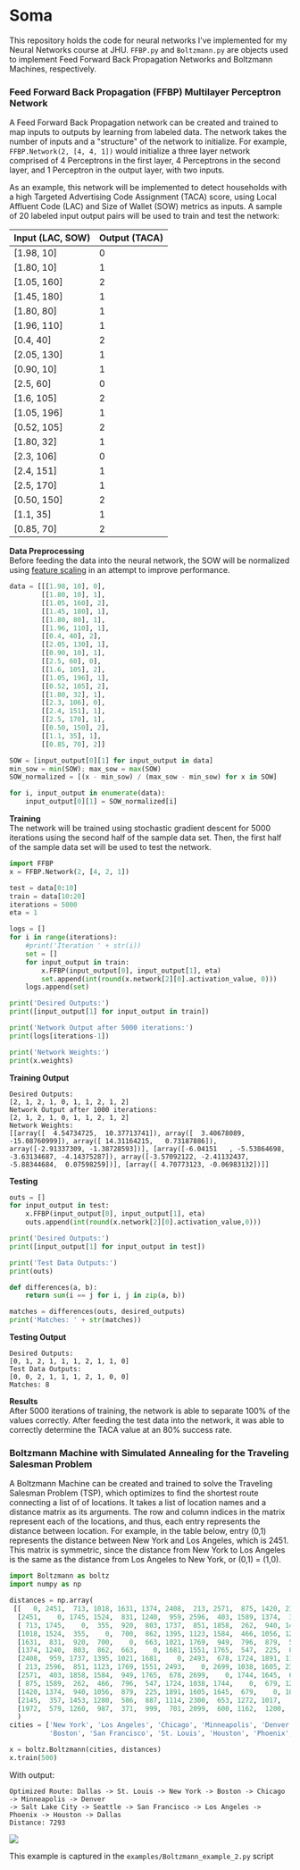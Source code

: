

# Soma

This repository holds the code for neural networks I've implemented for my Neural Networks course at JHU. `FFBP.py` and `Boltzmann.py` are objects used to implement Feed Forward Back Propagation Networks and Boltzmann Machines, respectively.

### Feed Forward Back Propagation (FFBP) Multilayer Perceptron Network

A Feed Forward Back Propagation network can be created and trained to map inputs to outputs by learning from labeled data. The network takes the number of inputs and a "structure" of the network to initialize. For example, `FFBP.Network(2, [4, 4, 1])` would initialize a three layer network comprised of 4 Perceptrons in the first layer, 4 Perceptrons in the second layer, and 1 Perceptron in the output layer, with two inputs.

As an example, this network will be implemented to detect households with a high Targeted Advertising Code Assignment (TACA) score, using Local Affluent Code (LAC) and Size of Wallet (SOW) metrics as inputs. A sample of 20 labeled input output pairs will be used to train and test the network:

|Input (LAC, SOW)| Output (TACA)|
|---|---|
|[1.98, 10]| 0|
|[1.80, 10]| 1|
|[1.05, 160]| 2|
|[1.45, 180]| 1|
|[1.80, 80]| 1|
|[1.96, 110]| 1|
|[0.4, 40]| 2|
|[2.05, 130]| 1|
|[0.90, 10]| 1|
|[2.5, 60]| 0|
|[1.6, 105]| 2|
|[1.05, 196]| 1|
|[0.52, 105]| 2|
|[1.80, 32]| 1|
|[2.3, 106]| 0|
|[2.4, 151]| 1|
|[2.5, 170]| 1|
|[0.50, 150]| 2|
|[1.1, 35]| 1|
|[0.85, 70]| 2|

**Data Preprocessing**  
Before feeding the data into the neural network, the SOW will be normalized using [feature scaling](https://en.wikipedia.org/wiki/Feature_scaling) in an attempt to improve performance.

```python
data = [[[1.98, 10], 0],
        [[1.80, 10], 1],
        [[1.05, 160], 2],
        [[1.45, 180], 1],
        [[1.80, 80], 1],
        [[1.96, 110], 1],
        [[0.4, 40], 2],
        [[2.05, 130], 1],
        [[0.90, 10], 1],
        [[2.5, 60], 0],
        [[1.6, 105], 2],
        [[1.05, 196], 1],
        [[0.52, 105], 2],
        [[1.80, 32], 1],
        [[2.3, 106], 0],
        [[2.4, 151], 1],
        [[2.5, 170], 1],
        [[0.50, 150], 2],
        [[1.1, 35], 1],
        [[0.85, 70], 2]]

SOW = [input_output[0][1] for input_output in data]
min_sow = min(SOW); max_sow = max(SOW)
SOW_normalized = [(x - min_sow) / (max_sow - min_sow) for x in SOW]

for i, input_output in enumerate(data):
    input_output[0][1] = SOW_normalized[i]
```

**Training**  
The network will be trained using stochastic gradient descent for 5000 iterations using the second half of the sample data set. Then, the first half of the sample data set will be used to test the network.

```python
import FFBP
x = FFBP.Network(2, [4, 2, 1])

test = data[0:10]
train = data[10:20]
iterations = 5000
eta = 1

logs = []
for i in range(iterations):
    #print('Iteration ' + str(i))
    set = []
    for input_output in train:
        x.FFBP(input_output[0], input_output[1], eta)
        set.append(int(round(x.network[2][0].activation_value, 0)))
    logs.append(set)

print('Desired Outputs:')
print([input_output[1] for input_output in train])

print('Network Output after 5000 iterations:')
print(logs[iterations-1])

print('Network Weights:')
print(x.weights)
```
**Training Output**
```
Desired Outputs:
[2, 1, 2, 1, 0, 1, 1, 2, 1, 2]
Network Output after 1000 iterations:
[2, 1, 2, 1, 0, 1, 1, 2, 1, 2]
Network Weights:
[[array([  4.54734725,  10.37713741]), array([  3.40678089, -15.08760999]), array([ 14.31164215,   0.73187886]), array([-2.91337309, -1.38728593])], [array([-6.04151   , -5.53864698, -3.63134687, -4.14375287]), array([-3.57092122, -2.41132437, -5.88344684,  0.07598259])], [array([ 4.70773123, -0.06983132])]]
```

**Testing**
```python
outs = []
for input_output in test:
    x.FFBP(input_output[0], input_output[1], eta)
    outs.append(int(round(x.network[2][0].activation_value,0)))

print('Desired Outputs:')
print([input_output[1] for input_output in test])

print('Test Data Outputs:')
print(outs)

def differences(a, b):
    return sum(i == j for i, j in zip(a, b))

matches = differences(outs, desired_outputs)
print('Matches: ' + str(matches))
```

**Testing Output**
```
Desired Outputs:
[0, 1, 2, 1, 1, 1, 2, 1, 1, 0]
Test Data Outputs:
[0, 0, 2, 1, 1, 1, 2, 1, 0, 0]
Matches: 8
```

**Results**  
After 5000 iterations of training, the network is able to separate 100% of the values correctly. After feeding the test data into the network, it was able to correctly determine the TACA value at an 80% success rate.


### Boltzmann Machine with Simulated Annealing for the Traveling Salesman Problem

A Boltzmann Machine can be created and trained to solve the Traveling Salesman Problem (TSP), which optimizes to find the shortest route connecting a list of of locations. It takes a list of location names and a distance matrix as its arguments. The row and column indices in the matrix represent each of the locations, and thus, each entry represents the distance between location. For example, in the table below, entry (0,1) represents the distance between New York and Los Angeles, which is 2451. This matrix is symmetric, since the distance from New York to Los Angeles is the same as the distance from Los Angeles to New York, or (0,1) = (1,0).

```python
import Boltzmann as boltz
import numpy as np

distances = np.array(
 [[   0, 2451,  713, 1018, 1631, 1374, 2408,  213, 2571,  875, 1420, 2145, 1972], # New York
  [2451,    0, 1745, 1524,  831, 1240,  959, 2596,  403, 1589, 1374,  357,  579], # Los Angeles
  [ 713, 1745,    0,  355,  920,  803, 1737,  851, 1858,  262,  940, 1453, 1260], # Chicago
  [1018, 1524,  355,    0,  700,  862, 1395, 1123, 1584,  466, 1056, 1280,  987], # Minneapolis
  [1631,  831,  920,  700,    0,  663, 1021, 1769,  949,  796,  879,  586,  371], # Denver
  [1374, 1240,  803,  862,  663,    0, 1681, 1551, 1765,  547,  225,  887,  999], # Dallas
  [2408,  959, 1737, 1395, 1021, 1681,    0, 2493,  678, 1724, 1891, 1114,  701], # Seattle
  [ 213, 2596,  851, 1123, 1769, 1551, 2493,    0, 2699, 1038, 1605, 2300, 2099], # Boston
  [2571,  403, 1858, 1584,  949, 1765,  678, 2699,    0, 1744, 1645,  653,  600], # San Francisco
  [ 875, 1589,  262,  466,  796,  547, 1724, 1038, 1744,    0,  679, 1272, 1162], # St. Louis
  [1420, 1374,  940, 1056,  879,  225, 1891, 1605, 1645,  679,    0, 1017, 1200], # Houston
  [2145,  357, 1453, 1280,  586,  887, 1114, 2300,  653, 1272, 1017,    0,  504], # Phoenix
  [1972,  579, 1260,  987,  371,  999,  701, 2099,  600, 1162,  1200,  504,   0]] # Salt Lake City
  )
cities = ['New York', 'Los Angeles', 'Chicago', 'Minneapolis', 'Denver', 'Dallas', 'Seattle',
          'Boston', 'San Francisco', 'St. Louis', 'Houston', 'Phoenix', 'Salt Lake City' ]

x = boltz.Boltzmann(cities, distances)
x.train(500)
```

With output:
```shell
Optimized Route: Dallas -> St. Louis -> New York -> Boston -> Chicago -> Minneapolis -> Denver
-> Salt Lake City -> Seattle -> San Francisco -> Los Angeles -> Phoenix -> Houston -> Dallas
Distance: 7293
```
![](examples/Boltzmann_example.png)

This example is captured in the `examples/Boltzmann_example_2.py` script
